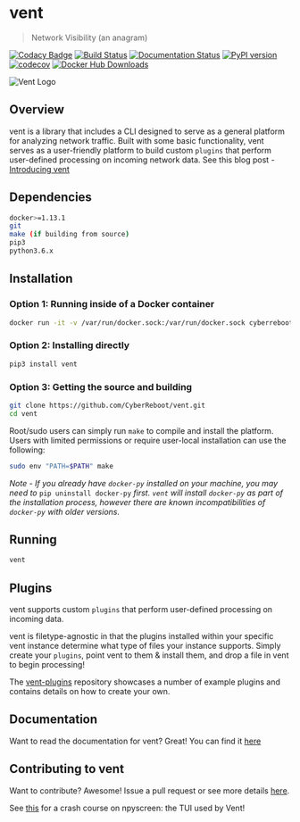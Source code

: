 
# vent

> Network Visibility (an anagram)

[![Codacy Badge](https://api.codacy.com/project/badge/Grade/792bc7e54645427581da66cd6847cc31)](https://www.codacy.com/app/clewis/vent?utm_source=github.com&utm_medium=referral&utm_content=CyberReboot/vent&utm_campaign=badger)
[![Build Status](https://travis-ci.org/CyberReboot/vent.svg?branch=master)](https://travis-ci.org/CyberReboot/vent)
[![Documentation Status](https://readthedocs.org/projects/vent/badge/?version=latest)](http://vent.readthedocs.io/en/latest/?badge=latest)
[![PyPI version](https://badge.fury.io/py/vent.svg)](https://badge.fury.io/py/vent)
[![codecov](https://codecov.io/gh/CyberReboot/vent/branch/master/graph/badge.svg)](https://codecov.io/gh/CyberReboot/vent)
[![Docker Hub Downloads](https://img.shields.io/docker/pulls/cyberreboot/vent-elasticsearch.svg)](https://hub.docker.com/u/cyberreboot)

![Vent Logo](/docs/img/vent-logo.png)

## Overview

vent is a library that includes a CLI designed to serve as a general platform for analyzing network traffic. Built with some basic functionality, vent serves as a user-friendly platform to build custom `plugins` that perform user-defined processing on incoming network data. See this blog post - [Introducing vent](https://blog.cyberreboot.org/introducing-vent-1d883727b624)

## Dependencies

``` bash
docker>=1.13.1
git
make (if building from source)
pip3
python3.6.x
```

## Installation

### Option 1: Running inside of a Docker container

``` bash
docker run -it -v /var/run/docker.sock:/var/run/docker.sock cyberreboot/vent
```

### Option 2: Installing directly

``` bash
pip3 install vent
```

### Option 3: Getting the source and building

``` bash
git clone https://github.com/CyberReboot/vent.git
cd vent
```

Root/sudo users can simply run `make` to compile and install the platform.  Users with limited permissions or require user-local installation can use the following:

``` bash
sudo env "PATH=$PATH" make
```

_Note - If you already have `docker-py` installed on your machine, you may need to_ `pip uninstall docker-py` _first. `vent` will install `docker-py` as part of the installation process, however there are known incompatibilities of `docker-py` with older versions._

## Running

``` bash
vent
```

## Plugins

vent supports custom `plugins` that perform  user-defined processing on incoming data.

vent is filetype-agnostic in that the plugins installed within your specific vent instance determine what type of files your instance supports.  Simply create your `plugins`, point vent to them & install them, and drop a file in vent to begin processing!

The [vent-plugins](https://github.com/CyberReboot/vent-plugins) repository showcases a number of example plugins and contains details on how to create your own.

## Documentation

Want to read the documentation for vent?  Great! You can find it [here](https://vent.readthedocs.io/en/latest/?badge=latest)

## Contributing to vent

Want to contribute?  Awesome!  Issue a pull request or see more details [here](https://github.com/CyberReboot/vent/blob/master/CONTRIBUTING.md).

See [this](https://media.readthedocs.org/pdf/npyscreen/latest/npyscreen.pdf) for a crash course on npyscreen: the TUI used by Vent!
